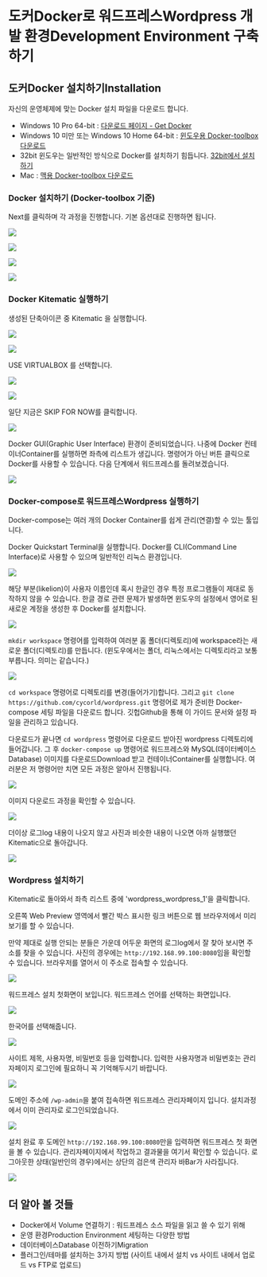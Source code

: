 # 도커Docker로 워드프레스Wordpress 개발 환경Development Environment 구축하기

## 도커Docker 설치하기Installation

자신의 운영체제에 맞는 Docker 설치 파일을 다운로드 합니다.

- Windows 10 Pro 64-bit : [다운로드 페이지 - Get Docker](https://store.docker.com/editions/community/docker-ce-desktop-windows?tab=description)
- Windows 10 미만 또는 Windows 10 Home 64-bit : [윈도우용 Docker-toolbox 다운로드](https://www.docker.com/products/docker-toolbox)
- 32bit 윈도우는 일반적인 방식으로 Docker를 설치하기 힘듭니다. [32bit에서 설치하기](https://thesocietea.org/2016/04/installing-the-docker-client-cli-on-32-bit-windows/)
- Mac : [맥용 Docker-toolbox 다운로드](https://www.docker.com/products/docker-toolbox)

### Docker 설치하기 (Docker-toolbox 기준)

Next를 클릭하며 각 과정을 진행합니다. 기본 옵션대로 진행하면 됩니다.

![](img/step0-1.png)

![](img/step0-2.png)

![](img/step0-3.png)

![](img/step0-4.png)

### Docker Kitematic 실행하기


생성된 단축아이콘 중 Kitematic 을 실행합니다.

![](img/step1-1.png)

![](img/step1-2.png)

USE VIRTUALBOX 를 선택합니다.

![](img/step1-3.png)

![](img/step1-4.png)

일단 지금은 SKIP FOR NOW를 클릭합니다.

![](img/step1-5.png)


Docker GUI(Graphic User Interface) 환경이 준비되었습니다. 나중에 Docker 컨테이너Container를 실행하면 좌측에 리스트가 생깁니다. 명령어가 아닌 버튼 클릭으로 Docker를 사용할 수 있습니다. 다음 단계에서 워드프레스를 돌려보겠습니다.

![](img/step1-6.png)

### Docker-compose로 워드프레스Wordpress 실행하기

Docker-compose는 여러 개의 Docker Container를 쉽게 관리(연결)할 수 있는 툴입니다.


Docker Quickstart Terminal을 실행합니다. Docker를 CLI(Command Line Interface)로 사용할 수 있으며 일반적인 리눅스 환경입니다.

![](img/step2-1.png)

해당 부분(likelion)이 사용자 이름인데 혹시 한글인 경우 특정 프로그램들이 제대로 동작하지 않을 수 있습니다. 한글 경로 관련 문제가 발생하면 윈도우의 설정에서 영어로 된 새로운 계정을 생성한 후 Docker를 설치합니다.

![](img/step2-2.png)

`mkdir workspace` 명령어를 입력하여 여러분 홈 폴더(디렉토리)에 workspace라는 새로운 폴더(디렉토리)를 만듭니다. (윈도우에서는 폴더, 리눅스에서는 디렉토리라고 보통 부릅니다. 의미는 같습니다.)

![](img/step2-3.png)

`cd workspace` 명령어로 디렉토리를 변경(들어가기)합니다. 그리고 `git clone https://github.com/cycorld/wordpress.git` 명령어로 제가 준비한 Docker-compose 세팅 파일을 다운로드 합니다. 깃헙Github을 통해 이 가이드 문서와 설정 파일을 관리하고 있습니다.

다운로드가 끝나면 `cd wordpress` 명령어로 다운로드 받아진 wordpress 디렉토리에 들어갑니다. 그 후 `docker-compose up` 명령어로 워드프레스와 MySQL(데이터베이스Database) 이미지를 다운로드Download 받고 컨테이너Container를 실행합니다. 여러분은 저 명령어만 치면 모든 과정은 알아서 진행됩니다.

![](img/step2-4.png)

이미지 다운로드 과정을 확인할 수 있습니다.

![](img/step2-5.png)


더이상 로그log 내용이 나오지 않고 사진과 비슷한 내용이 나오면 아까 실행했던 Kitematic으로 돌아갑니다.

![](img/step2-6.png)


### Wordpress 설치하기

Kitematic로 돌아와서 좌측 리스트 중에 'wordpress_wordpress_1'을 클릭합니다.

오른쪽 Web Preview 영역에서 빨간 박스 표시한 링크 버튼으로 웹 브라우저에서 미리보기를 할 수 있습니다.

만약 제대로 실행 안되는 분들은 가운데 어두운 화면의 로그log에서 잘 찾아 보시면 주소를 찾을 수 있습니다. 사진의 경우에는 `http://192.168.99.100:8080`임을 확인할 수 있습니다. 브라우저를 열어서 이 주소로 접속할 수 있습니다.

![](img/step3-1.png)

워드프레스 설치 첫화면이 보입니다. 워드프레스 언어를 선택하는 화면입니다.

![](img/step3-2.png)

한국어를 선택해줍니다.

![](img/step3-3.png)

사이트 제목, 사용자명, 비밀번호 등을 입력합니다. 입력한 사용자명과 비밀번호는 관리자페이지 로그인에 필요하니 꼭 기억해두시기 바랍니다.

![](img/step3-4.png)

도메인 주소에 `/wp-admin`을 붙여 접속하면 워드프레스 관리자페이지 입니다. 설치과정에서 이미 관리자로 로그인되었습니다.

![](img/step3-5.png)

설치 완료 후 도메인 `http://192.168.99.100:8080`만을 입력하면 워드프레스 첫 화면을 볼 수 있습니다. 관리자페이지에서 작업하고 결과물을 여기서 확인할 수 있습니다. 로그아웃한 상태(일반인의 경우)에서는 상단의 검은색 관리자 바Bar가 사라집니다.

![](img/step3-6.png)

## 더 알아 볼 것들

 - Docker에서 Volume 연결하기 : 워드프레스 소스 파일을 읽고 쓸 수 있기 위해
 - 운영 환경Production Environment 세팅하는 다양한 방법
 - 데이터베이스Database 이전하기Migration
 - 플러그인/테마를 설치하는 3가지 방법 (사이트 내에서 설치 vs 사이트 내에서 업로드 vs FTP로 업로드)

